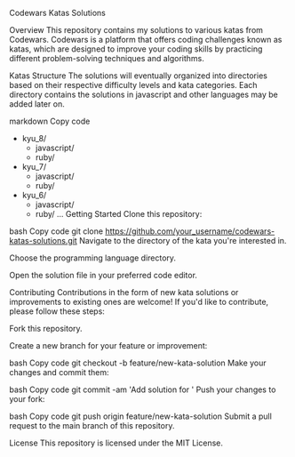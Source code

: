 Codewars Katas Solutions

Overview
This repository contains my solutions to various katas from Codewars. Codewars is a platform that offers coding challenges known as katas, which are designed to improve your coding skills by practicing different problem-solving techniques and algorithms.

Katas Structure
The solutions will eventually organized into directories based on their respective difficulty levels and kata categories. Each directory contains the solutions in javascript and other languages may be added later on.

markdown
Copy code
- kyu_8/
  - javascript/
  - ruby/
- kyu_7/
  - javascript/
  - ruby/
- kyu_6/
  - javascript/
  - ruby/
...
Getting Started
Clone this repository:

bash
Copy code
git clone https://github.com/your_username/codewars-katas-solutions.git
Navigate to the directory of the kata you're interested in.

Choose the programming language directory.

Open the solution file in your preferred code editor.

Contributing
Contributions in the form of new kata solutions or improvements to existing ones are welcome! If you'd like to contribute, please follow these steps:

Fork this repository.

Create a new branch for your feature or improvement:

bash
Copy code
git checkout -b feature/new-kata-solution
Make your changes and commit them:

bash
Copy code
git commit -am 'Add solution for <kata-name>'
Push your changes to your fork:

bash
Copy code
git push origin feature/new-kata-solution
Submit a pull request to the main branch of this repository.

License
This repository is licensed under the MIT License.

